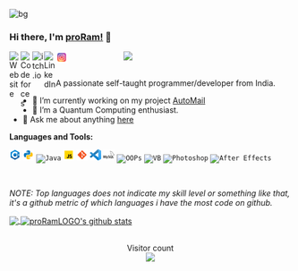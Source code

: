 ![bg](#000000)

### Hi there, I'm [proRam!](http://shubhbansal.tech/) 👋

<img align="right" width="300px" src="https://i.pinimg.com/originals/50/83/e0/5083e0a2a7dcaae07c142e8b87036a27.gif">

<a href="http://shubhbansal.tech/">
  <img align="left" alt="Website" width="20px" src="http://shubhbansal.tech/images/Profile.png" />
</a>
<a href="https://codeforces.com/profile/proRam">
  <img align="left" alt="Codeforces" width="21px" src="https://image.winudf.com/v2/image/Y29tLlNvZnRUZWNocy5Db2RlRm9yY2VzX2ljb25fMF9jOTA3NjNhMA/icon.png?w=170&fakeurl=1" />
</a>
<a href="https://www.codechef.com/users/proram">
  <img align="left" alt="itch.io" width="21px" src="https://pbs.twimg.com/profile_images/1278400799157161985/tAMX00cr_400x400.jpg" />
</a>
<a href="https://www.linkedin.com/in/proram/">
  <img align="left" alt="LinkedIn" width="21px" src="https://image.flaticon.com/icons/png/512/174/174857.png" />
</a>
<a href="https://www.instagram.com/proram_logo/">
  <img align="left" alt="itch.io" width="21px" src="https://raw.githubusercontent.com/proRamLOGO/proRamLOGO/master/assets/instagram.png" />
</a>

<br />
<br />

<p> A passionate self-taught programmer/developer from India. </p>

- 🔭 I’m currently working on my project [AutoMail](https://github.com/LOGOInd/AutoMail)
- 🌱 I’m a Quantum Computing enthusiast.
- 💬 Ask me about anything [here](https://github.com/proRamLOGO/proRamLOGO/issues)

**Languages and Tools:**

<code><img height="20" src="https://raw.githubusercontent.com/proRamLOGO/proRamLOGO/master/assets/cplusplus.png" title="C++"></code>
<code><img height="20" src="https://raw.githubusercontent.com/proRamLOGO/proRamLOGO/master/assets/python.png" title="Python"></code>
<code><img height="20" src="https://logos-download.com/wp-content/uploads/2016/10/Java_logo.png" title="Java"></code>
<code><img height="20" src="https://raw.githubusercontent.com/proRamLOGO/proRamLOGO/master/assets/javascript.png" title="Javascript"></code>
<code><img height="20" src="https://raw.githubusercontent.com/proRamLOGO/proRamLOGO/master/assets/git.png" title="Git"></code>
<code><img height="20" src="https://raw.githubusercontent.com/proRamLOGO/proRamLOGO/master/assets/vscode.png" title="VSCode"></code>
<code><img height="20" src="https://raw.githubusercontent.com/proRamLOGO/proRamLOGO/master/assets/mysql.svg" title="Databases"></code>
<code><img height="20" src="https://www.programmingcodex.com/blog/wp-content/uploads/2020/02/99cd34a1082d424c93463878b7d88a8a.png" title="OOPs"></code>
<code><img height="20" src="https://www.lukegerhardt.com/images/blog/vb6-code-stats-add-in/vb6.png" title="VB"></code>
<code><img height="20" src="https://devstickers.com/assets/img/pro/k176.png" title="Photoshop"></code>
<code><img height="20" src="https://seeklogo.com/images/A/after-effects-cc-logo-BCC55BAFF7-seeklogo.com.png" title="After Effects"></code>

<br />

_NOTE: Top languages does not indicate my skill level or something like that, it's a github metric of which languages i have the most code on github._

<a href="https://gitstats.me/proRamLOGO">
  <img align="center" src="https://github-readme-stats.vercel.app/api/top-langs/?username=proRamLOGO&count_private=true&theme=default&title_color=11ab3a&hide=html,c%23" />
</a>
<a href="https://gitstats.me/proRamLOGO">
  <img align="center" src="https://github-readme-stats.vercel.app/api?username=proRamLOGO&show_icons=true&count_private=true&theme=default&title_color=11ab3a&line_height=33" alt="proRamLOGO's github stats" />
</a>

<!-- <a href="https://proRamLOGO.github.io/Python_Apps/">
  <img align="center" src="https://github-readme-stats.vercel.app/api/pin/?username=proRamLOGO&repo=Python_Apps&theme=default&title_color=11ab3a" />
</a>    
<a href="https://proRamLOGO.github.io/Unity_Gamedevelopment/">
  <img align="center" src="https://github-readme-stats.vercel.app/api/pin/?username=proRamLOGO&repo=Unity_Gamedevelopment&theme=default&title_color=11ab3a" />
</a> -->

<br />
<br />

<!--START_SECTION:waka-->


<!--END_SECTION:waka-->

<p align="center"> 
  Visitor count<br>
  <img src="https://profile-counter.glitch.me/proRamLOGO/count.svg" />
</p>
</body>
